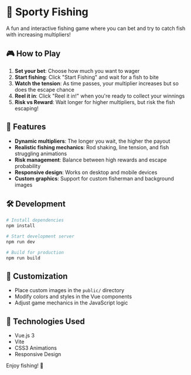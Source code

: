 # 🎣 Sporty Fishing

A fun and interactive fishing game where you can bet and try to catch fish with increasing multipliers!

## 🎮 How to Play

1. **Set your bet**: Choose how much you want to wager
2. **Start fishing**: Click "Start Fishing" and wait for a fish to bite
3. **Watch the tension**: As time passes, your multiplier increases but so does the escape chance
4. **Reel it in**: Click "Reel it in!" when you're ready to collect your winnings
5. **Risk vs Reward**: Wait longer for higher multipliers, but risk the fish escaping!

## 🚀 Features

- **Dynamic multipliers**: The longer you wait, the higher the payout
- **Realistic fishing mechanics**: Rod shaking, line tension, and fish struggling animations
- **Risk management**: Balance between high rewards and escape probability
- **Responsive design**: Works on desktop and mobile devices
- **Custom graphics**: Support for custom fisherman and background images

## 🛠️ Development

```bash
# Install dependencies
npm install

# Start development server
npm run dev

# Build for production
npm run build
```

## 🎨 Customization

- Place custom images in the `public/` directory
- Modify colors and styles in the Vue components
- Adjust game mechanics in the JavaScript logic

## 📱 Technologies Used

- Vue.js 3
- Vite
- CSS3 Animations
- Responsive Design

Enjoy fishing! 🎣